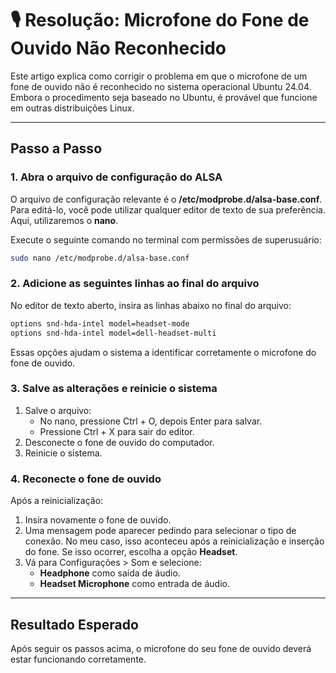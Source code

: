 
# 🎙️ Resolução: Microfone do Fone de Ouvido Não Reconhecido
Este artigo explica como corrigir o problema em que o microfone de um fone de ouvido não é reconhecido no sistema operacional Ubuntu 24.04. Embora o procedimento seja baseado no Ubuntu, é provável que funcione em outras distribuições Linux.

---

## **Passo a Passo**

### 1. Abra o arquivo de configuração do ALSA
O arquivo de configuração relevante é o **/etc/modprobe.d/alsa-base.conf**. Para editá-lo, você pode utilizar qualquer editor de texto de sua preferência. Aqui, utilizaremos o **nano**.

Execute o seguinte comando no terminal com permissões de superusuário:

``` bash
sudo nano /etc/modprobe.d/alsa-base.conf
```

### 2. Adicione as seguintes linhas ao final do arquivo

No editor de texto aberto, insira as linhas abaixo no final do arquivo:

``` bash
options snd-hda-intel model=headset-mode
options snd-hda-intel model=dell-headset-multi
```

Essas opções ajudam o sistema a identificar corretamente o microfone do fone de ouvido.

### 3. Salve as alterações e reinicie o sistema

1. Salve o arquivo:
	* No nano, pressione Ctrl + O, depois Enter para salvar.
	* Pressione Ctrl + X para sair do editor.
2. Desconecte o fone de ouvido do computador.
3. Reinicie o sistema.

### 4. Reconecte o fone de ouvido

Após a reinicialização:
1. Insira novamente o fone de ouvido.
2. Uma mensagem pode aparecer pedindo para selecionar o tipo de conexão. No meu caso, isso aconteceu após a reinicialização e inserção do fone. Se isso ocorrer, escolha a opção **Headset**.
3. Vá para Configurações > Som e selecione:
	* **Headphone** como saída de áudio.
	* **Headset Microphone** como entrada de áudio.

---

## Resultado Esperado
Após seguir os passos acima, o microfone do seu fone de ouvido deverá estar funcionando corretamente.
